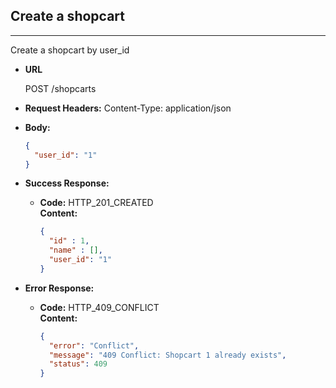 
## Create a shopcart
----
  Create a shopcart by user_id

* **URL**

  POST /shopcarts

* **Request Headers:**
Content-Type: application/json
* **Body:**

  ```json
  {
    "user_id": "1"
  }
  ```
 
* **Success Response:**

  * **Code:** HTTP_201_CREATED <br />
    **Content:** 
    ```json
    { 
      "id" : 1, 
      "name" : [], 
      "user_id": "1" 
    }
    ```

* **Error Response:**

  * **Code:** HTTP_409_CONFLICT <br />
    **Content:** 
    ```json
    {
      "error": "Conflict",
      "message": "409 Conflict: Shopcart 1 already exists",
      "status": 409
    }
    ```
